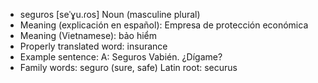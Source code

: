 - seguros	[seˈɣu.ɾos]	Noun (masculine plural)
- Meaning (explicación en español): Empresa de protección económica
- Meaning (Vietnamese): bảo hiểm
- Properly translated word: insurance
- Example sentence: A: Seguros Vabién. ¿Dígame?
- Family words: seguro (sure, safe)	Latin root: securus